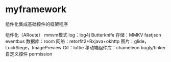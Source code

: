 # myframework
组件化集成基础控件的框架程序

组件化（ARoute）
mmvm模式
log：log4j
Butterknife
存储：MMKV
fastjson
eventbus
数据库：room
网络：retorfit2+Rxjava+okhttp
图片：glide，LuckSiege，ImagePreview
Gif：lottie
移动端组件库：chameleon
bugly/tinker
自定义控件
permission
